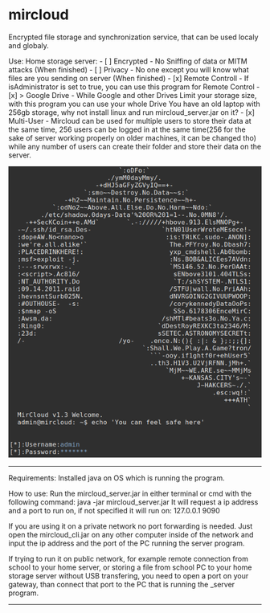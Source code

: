 # mircloud
Encrypted file storage and synchronization service, that can be used localy and globaly.

Use:
  Home storage server:
    - [ ] Encrypted       - No Sniffing of data or MITM attacks (When finished)
    - [ ] Privacy         - No one except you will know what files are you sending on server (When finished)
    - [x] Remote Controll - If isAdministrator is set to true, you can use this program for Remote Control
    - [x] > Google Drive  - While Google and other Drives Limit your storage size, with this program you can use your whole Drive
                          You have an old laptop with 256gb storage, why not install linux and run mircloud_server.jar on it?
    - [x] Multi-User      - Mircloud can be used for multiple users to store their data at the same time, 256 users can be logged in 
                          at the same time(256 for the sake of server working properly on older machines, it can be changed tho)
                          while any number of users can create their folder and store their data on the server.
  
  

![alt text](Untitled.png)

________________________________________________________________________________________
Requirements:
  Installed java on OS which is running the program.

How to use:
  Run the mircloud_server.jar in either terminal or cmd with the following command:
    java -jar mircloud_server.jar
  It will request a ip address and a port to run on, if not specified it will run on:
    127.0.0.1 9090
  
  If you are using it on a private network no port forwarding is needed.
  Just open the mircloud_cli.jar on any other computer inside of the network and input
    the ip address and the port of the PC running the server program.
    
  If trying to run it on public network, for example remote connection from school to your
    home server, or storing a file from school PC to your home storage server without USB
    transfering, you need to open a port on your gateway, than connect that port to the PC
    that is running the _server program.
________________________________________________________________________________________
